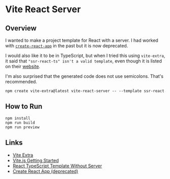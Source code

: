 # Vite React Server

## Overview

I wanted to make a project template for React with a server.  I had worked with [`create-react-app`](https://create-react-app.dev/) in the past but it is now deprecated.

I would also like it to be in TypeScript, but when I tried this using `vite-extra`, it said that `"ssr-react-ts" isn't a valid template`, even though it is listed on their [website](https://github.com/bluwy/create-vite-extra/tree/master?tab=readme-ov-file#scaffolding-your-first-vite-project).

I'm also surprised that the generated code does not use semicolons.  That's recommended.

```
npm create vite-extra@latest vite-react-server -- --template ssr-react
```

## How to Run

```
npm install
npm run build
npm run preview
```

## Links

* [Vite Extra](https://github.com/bluwy/create-vite-extra/tree/master?tab=readme-ov-file#scaffolding-your-first-vite-project)
* [Vite.js Getting Started](https://vitejs.dev/guide/#scaffolding-your-first-vite-project)
* [React TypeScript Template Without Server](https://github.com/vitejs/vite/tree/main/packages/create-vite/template-react-ts)
* [Create React App (deprecated)](https://create-react-app.dev/docs/getting-started)